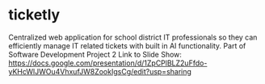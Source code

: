 # ticketly
Centralized web application for school district IT professionals so they can efficiently manage IT related tickets with built in AI functionality. Part of Software Development Project 2
Link to Slide Show: https://docs.google.com/presentation/d/1ZpCPlBLZ2uFfdo-yKHcWlJWOu4VhxufJW8ZookIgsCg/edit?usp=sharing

